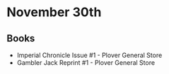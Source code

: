# November 30th
## Books
- Imperial Chronicle Issue #1 - Plover General Store
- Gambler Jack Reprint #1 - Plover General Store